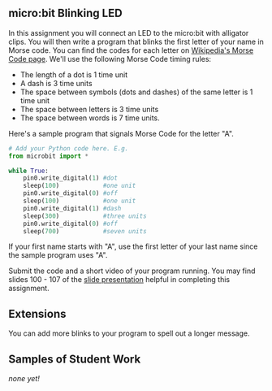 micro:bit Blinking LED
--------------------
In this assignment you will connect an LED to the micro:bit with alligator clips. You will then write a program that blinks the first letter of your name in Morse code. You can find the codes for each letter on [Wikipedia's Morse Code page](https://en.wikipedia.org/wiki/Morse_code). We'll use the following Morse Code timing rules:

* The length of a dot is 1 time unit
* A dash is 3 time units
* The space between symbols (dots and dashes) of the same letter is 1 time unit
* The space between letters is 3 time units
* The space between words is 7 time units.

Here's a sample program that signals Morse Code for the letter "A".
```python
# Add your Python code here. E.g.
from microbit import *

while True:
    pin0.write_digital(1) #dot
    sleep(100)            #one unit
    pin0.write_digital(0) #off
    sleep(100)            #one unit
    pin0.write_digital(1) #dash
    sleep(300)            #three units
    pin0.write_digital(0) #off
    sleep(700)            #seven units
```

If your first name starts with "A", use the first letter of your last name since the sample program uses "A".

Submit the code and a short video of your program running. You may find slides 100 - 107 of the [slide presentation](https://docs.google.com/presentation/d/1aiGcnPn8uoCJdX8p7_qoI3Hh3_KOhUtFeB3Byw0tacA/edit?usp=sharing) helpful in completing this assignment.
  
Extensions
----------
You can add more blinks to your program to spell out a longer message.

Samples of Student Work
----------
*none yet!*

